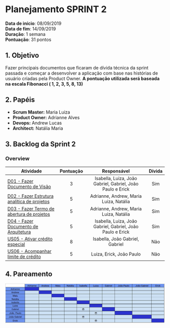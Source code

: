 # Planejamento SPRINT 2

**Data de início**: 08/09/2019 <br/>
**Data de fim**: 14/09/2019 <br/>
**Duração**: 1 semana <br/>
**Pontuação**: 31 pontos 

## 1. Objetivo

Fazer principais documentos que ficaram de dívida técnica da sprint passada e começar a desenvolver a aplicação com base nas histórias de usuário criadas pela Product Owner. **A pontuação utilizada será baseada na escala Fibonacci ( 1, 2, 3, 5, 8, 13)**


## 2. Papéis 

* **Scrum Master:** Maria Luiza
* **Product Owner:** Adrianne Alves
* **Devops:** Andrew Lucas
* **Architect:** Natália Maria


## 3. Backlog da Sprint 2

### Overview
| Atividade | Pontuação | Responsável | Dívida |
| -------- | :----: | :----: | :----: |
| [D01 - Fazer Documento de Visão](https://github.com/fga-eps-mds/2019.2-Grupo2/issues/10) | 3 | Isabella, Luiza, João Gabriel, Gabriel, João Paulo e Erick |Sim|
| [D02 - Fazer Estrutura analítica de projetos](https://github.com/fga-eps-mds/2019.2-Grupo2/issues/8) | 5 | Adrianne, Andrew, Maria Luiza, Natália |Sim|
| [D03 - Fazer Termo de abertura de projetos](https://github.com/fga-eps-mds/2019.2-Grupo2/issues/7) | 5 | Adrianne, Andrew, Maria Luiza, Natália |Sim|
| [D04 - Fazer Documento de Arquitetura](https://github.com/fga-eps-mds/2019.2-Grupo2/issues/11) | 5 | Isabella, Luiza, João Gabriel, Gabriel, João Paulo e Erick |Sim|
| [US05 - Ativar crédito especial](https://github.com/fga-eps-mds/2019.2-Grupo2/issues/23) | 8 | Isabella, João Gabriel, Gabriel |Não|
| [US06 - Acompanhar limite de crédito](https://github.com/fga-eps-mds/2019.2-Grupo2/issues/24) | 5 | Luiza, Erick, João Paulo  |Não|

## 4. Pareamento
![](../../images/metrics_agile/pareamento_sprint2.png)